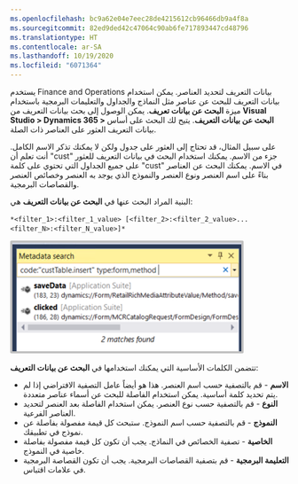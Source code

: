 ```yaml
---
ms.openlocfilehash: bc9a62e04e7eec28de4215612cb96466db9a4f8a
ms.sourcegitcommit: 82ed9ded42c47064c90ab6fe717893447cd48796
ms.translationtype: HT
ms.contentlocale: ar-SA
ms.lasthandoff: 10/19/2020
ms.locfileid: "6071364"
---
```

يستخدم Finance and Operations بيانات التعريف لتحديد العناصر. يمكن استخدام بيانات التعريف للبحث عن عناصر مثل النماذج والجداول والتعليمات البرمجية باستخدام ميزة **البحث عن بيانات تعريف**. يمكن الوصول إلى بحث بيانات التعريف من **Visual Studio > Dynamics 365 > البحث عن بيانات التعريف**. يتيح لك البحث على أساس بيانات التعريف العثور على العناصر ذات الصلة. 

على سبيل المثال، قد تحتاج إلى العثور على جدول ولكن لا يمكنك تذكر الاسم الكامل. أنت تعلم أن "cust" جزء من الاسم. يمكنك استخدام البحث في بيانات التعريف للعثور على جميع الجداول التي تحتوي على كلمة "cust" في الاسم. يمكنك البحث عن العناصر بناءً على اسم العنصر ونوع العنصر والنموذج الذي يوجد به العنصر وخصائص العنصر والقصاصات البرمجية.

البنية المراد البحث عنها في **البحث عن بيانات التعريف** هي:

`*<filter_1>:<filter_1_value> [<filter_2>:<filter_2_value>...
<filter_N>:<filter_N_value>]*`

![لقطة شاشة للبحث عن بيانات التعريف في Visual Studio.](../media/metadata-search-1.png)

تتضمن الكلمات الأساسية التي يمكنك استخدامها في **البحث عن بيانات التعريف**:

-   **الاسم** - قم بالتصفية حسب اسم العنصر. هذا هو أيضاً عامل التصفية الافتراضي إذا لم يتم تحديد كلمة أساسية. يمكن استخدام الفاصلة للبحث عن أسماء عناصر متعددة.
-   **النوع** - قم بالتصفية حسب نوع العنصر. يمكن استخدام الفاصلة بعد العنصر لتحديد العناصر الفرعية.
-   **النموذج** - قم بالتصفية حسب اسم النموذج. ستبحث كل قيمة مفصولة بفاصلة عن نموذج في تطبيقك.
-   **الخاصية** - تصفية الخصائص في النماذج. يجب أن تكون كل قيمة مفصولة بفاصلة خاصية في النموذج.
-   **التعليمة البرمجية** - قم بتصفية القصاصات البرمجية. يجب أن تكون القصاصة البرمجية في علامات اقتباس.
